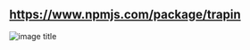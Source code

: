 ## https://www.npmjs.com/package/trapin

![image title](https://img.shields.io/badge/npm-v1.0.1-Blue.svg)

